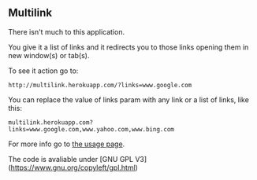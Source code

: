 Multilink
--

There isn't much to this application.

You give it a list of links and it redirects you to those links opening them in new window(s) or tab(s).

To see it action go to:

`http://multilink.herokuapp.com/?links=www.google.com`

You can replace the value of links param with any link or a list of links, like this:

`multilink.herokuapp.com?links=www.google.com,www.yahoo.com,www.bing.com`

For more info go to [the usage page](http://multilink.herokuapp.com/usage).

The code is avaliable under [GNU GPL V3] (https://www.gnu.org/copyleft/gpl.html)
